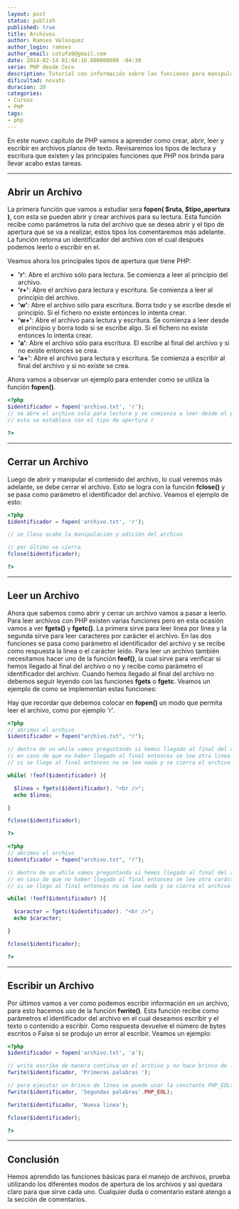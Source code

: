 ```yaml
---
layout: post
status: publish
published: true
title: Archivos
author: Ramses Velasquez
author_login: ramses
author_email: cotufa9@gmail.com
date: 2014-02-14 01:04:16.000000000 -04:30
serie: PHP desde Cero
description: Tutorial con información sobre las funciones para manipulación de archivos en PHP
dificultad: novato
duracion: 20
categories:
- Cursos
- PHP
tags:
- php
---
```

<p>En este nuevo capítulo de PHP vamos a aprender como crear, abrir, leer y escribir en archivos planos de texto. Revisaremos los tipos de lectura y escritura que existen y las principales funciones que PHP nos brinda para llevar acabo estas tareas.</p>

<hr />

<h2>Abrir un Archivo</h2>

<p>La primera función que vamos a estudiar sera <strong>fopen( $ruta, $tipo_apertura )</strong>, con esta se pueden abrir y crear archivos para su lectura. Esta función recibe como parámetros la ruta del archivo que se desea abrir y el tipo de apertura que se va a realizar, estos tipos los comentaremos más adelante. La función retorna un identificador del archivo con el cual después podemos leerlo o escribir en el.</p>

<p>Veamos ahora los principales tipos de apertura que tiene PHP:</p>

<ul>
<li><strong>'r'</strong>: Abre el archivo sólo para lectura. Se comienza a leer al principio del archivo. </li>
<li><strong>'r+'</strong>: Abre el archivo para lectura y escritura. Se comienza a leer al principio del archivo. </li>
<li><strong>'w'</strong>: Abre el archivo sólo para escritura. Borra todo y se escribe desde el principio. Si el fichero no existe entonces lo intenta crear. </li>
<li><strong>'w+'</strong>: Abre el archivo para lectura y escritura. Se comienza a leer desde el principio y borra todo si se escribe algo. Si el fichero no existe entonces lo intenta crear. </li>
<li><strong>'a'</strong>: Abre el archivo sólo para escritura. El escribe al final del archivo y si no existe entonces se crea. </li>
<li><strong>'a+'</strong>: Abre el archivo para lectura y escritura. Se comienza a escribir al final del archivo y si no existe se crea. </li>
</ul>

<p>Ahora vamos a observar un ejemplo para entender como se utiliza la función <strong>fopen()</strong>.</p>

```php
<?php
$identificador = fopen('archivo.txt', 'r');
// se abre el archivo solo para lectura y se comienza a leer desde el principio
// esto se establece con el tipo de apertura r

?>
```


<hr />

<h2>Cerrar un Archivo</h2>

<p>Luego de abrir y manipular el contenido del archivo, lo cual veremos más adelante, se debe cerrar el archivo. Esto se logra con la función <strong>fclose()</strong> y se pasa como parámetro el identificador del archivo. Veamos el ejemplo de esto:</p>

```php
<?php
$identificador = fopen('archivo.txt', 'r');

// se lleva acabo la manipulación y edición del archivo

// por último se cierra
fclose($identificador);

?>
```


<hr />



<h2>Leer un Archivo</h2>

<p>Ahora que sabemos como abrir y cerrar un archivo vamos a pasar a leerlo. Para leer archivos con PHP existen varias funciones pero en esta ocasión vamos a ver <strong>fgets()</strong> y <strong>fgetc()</strong>. La primera sirve para leer linea por linea y la segunda sirve para leer caracteres por carácter el archivo. En las dos funciones se pasa como parámetro el identificador del archivo y se recibe como respuesta la linea o el carácter leído. Para leer un archivo también necesitamos hacer uno de la función <strong>feof()</strong>, la cual sirve para verificar si hemos llegado al final del archivo o no y recibe como parámetro el identificador del archivo. Cuando hemos llegado al final del archivo no debemos seguir leyendo con las funciones <strong>fgets</strong> o <strong>fgetc</strong>. Veamos un ejemplo de como se implementan estas funciones:</p>

<p>Hay que recordar que debemos colocar en <strong>fopen()</strong> un modo que permita leer el archivo, como por ejemplo 'r'.</p>

```php
<?php
// abrimos el archivo
$identificador = fopen("archivo.txt", "r");

// dentro de un while vamos preguntando si hemos llegado al final del archivo
// en caso de que no haber llegado al final entonces se lee otra linea
// si se llego al final entonces no se lee nada y se cierra el archivo

while( !feof($identificador) ){

  $linea = fgets($identificador). "<br />";
  echo $linea;

}

fclose($identificador);

?>
```


```php
<?php
// abrimos el archivo
$identificador = fopen("archivo.txt", "r");

// dentro de un while vamos preguntando si hemos llegado al final del archivo
// en caso de que no haber llegado al final entonces se lee otro carácter
// si se llego al final entonces no se lee nada y se cierra el archivo

while( !feof($identificador) ){

  $caracter = fgetc($identificador). "<br />";
  echo $caracter;

}

fclose($identificador);

?>
```


<hr />

<h2>Escribir un Archivo</h2>

<p>Por últimos vamos a ver como podemos escribir información en un archivo, para esto hacemos uso de la función <strong>fwrite()</strong>. Esta función recibe como parámetros el identificador del archivo en el cual deseamos escribir y el texto o contenido a escribir. Como respuesta devuelve el número de bytes escritos o False si se produjo un error al escribir. Veamos un ejemplo:</p>

```php
<?php
$identificador = fopen('archivo.txt', 'a');

// write escribe de manera continua en el archivo y no hace brinco de linea por si solo
fwrite($identificador, 'Primeras palabras ');

// para ejecutar un brinco de linea se puede usar la constante PHP_EOL(php_end_of_line)
fwrite($identificador, 'Segundas palabras'.PHP_EOL);

fwrite($identificador, 'Nueva linea');

fclose($identificador);

?>
```


<hr />

<h2>Conclusión</h2>

<p>Hemos aprendido las funciones básicas para el manejo de archivos, prueba utilizando los diferentes modos de apertura de los archivos y así quedara claro para que sirve cada uno. Cualquier duda o comentario estaré atengo a la sección de comentarios.</p>
